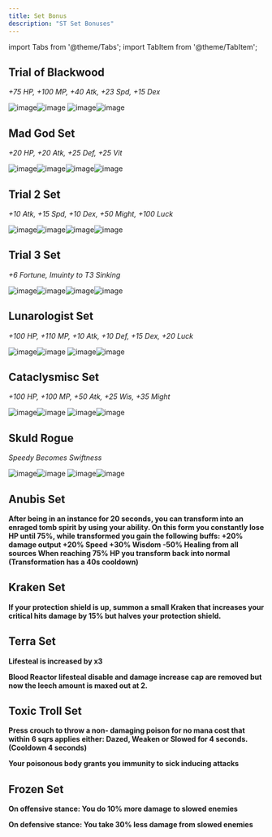 ```yaml
---
title: Set Bonus
description: "ST Set Bonuses"
---
```


import Tabs from '@theme/Tabs';
import TabItem from '@theme/TabItem';

<Tabs>
  <TabItem value="Normal" label="Normal" default>

## Trial of Blackwood

*+75 HP, +100 MP, +40 Atk, +23 Spd, +15 Dex*
    
![image](https://user-images.githubusercontent.com/114798136/208787256-fddd2995-7f76-4079-b192-d0c3fd6a6c62.png)![image](https://user-images.githubusercontent.com/114798136/208787304-666f0169-f888-4677-8b46-02b4efd331ab.png)
![image](https://user-images.githubusercontent.com/114798136/208787328-3466f132-54e9-4f71-8de0-f2814ce3e0ae.png)![image](https://user-images.githubusercontent.com/114798136/208787349-afcb1600-9ad3-4ca3-b9ee-23e5adae06bf.png)

## Mad God Set

*+20 HP, +20 Atk, +25 Def, +25 Vit*

![image](https://user-images.githubusercontent.com/114798136/208787759-1ef67f0f-6f8f-4396-93dc-d72aae7cc681.png)![image](https://user-images.githubusercontent.com/114798136/208787782-789047f3-aecb-4d4a-b9d6-e0621d90e169.png)![image](https://user-images.githubusercontent.com/114798136/208787811-8a3ec939-a3d9-44a5-ac2e-654ca86b17d6.png)![image](https://user-images.githubusercontent.com/114798136/208787856-138c1100-53a1-446c-abc8-fbaef01cad66.png)

## Trial 2 Set

*+10 Atk, +15 Spd, +10 Dex, +50 Might, +100 Luck*

![image](https://user-images.githubusercontent.com/114798136/208788256-0a62a7e7-83db-4393-877d-c15cddcdc0d9.png)![image](https://user-images.githubusercontent.com/114798136/208788278-81549665-74ff-4911-9080-7ff7d30fef1c.png)![image](https://user-images.githubusercontent.com/114798136/208788292-4b453753-7f54-4d21-8e76-8ffa9f0ddef8.png)![image](https://user-images.githubusercontent.com/114798136/208788314-7e8a7cca-5257-4ac5-839c-fdfb8b9b0b65.png)

## Trial 3 Set

*+6 Fortune, Imuinty to T3 Sinking*

![image](https://user-images.githubusercontent.com/114798136/208788951-03d6f340-27b1-4f2a-bc50-d76f3df44baf.png)![image](https://user-images.githubusercontent.com/114798136/208788911-1de986d6-c6f7-464b-aeb3-5d9e56973d6f.png)![image](https://user-images.githubusercontent.com/114798136/208788986-8dd3d12f-b8bf-45fa-aa3f-e7b485546c4d.png)![image](https://user-images.githubusercontent.com/114798136/208789071-85071291-4541-4fe7-a27a-797c72238db7.png)

## Lunarologist Set

*+100 HP, +110 MP, +10 Atk, +10 Def, +15 Dex, +20 Luck*

![image](https://user-images.githubusercontent.com/114798136/208789606-974515ec-e23d-40ef-92c7-eee00f320125.png)![image](https://user-images.githubusercontent.com/114798136/208789620-89e0ee2a-e675-4ad5-af99-c868adc18ccf.png)
![image](https://user-images.githubusercontent.com/114798136/208789696-d9510018-aa1f-4e5c-ac15-5b13b34d52ac.png)![image](https://user-images.githubusercontent.com/114798136/208789719-ae4b16f7-125c-4ede-b823-26e5913bbd65.png)

## Cataclysmisc Set

*+100 HP, +100 MP, +50 Atk, +25 Wis, +35 Might*

![image](https://user-images.githubusercontent.com/114798136/208790153-0a707080-ad44-4cb1-b7aa-d1ecb5e7ea66.png)![image](https://user-images.githubusercontent.com/114798136/208790169-bc590efc-6c13-4b9c-85c7-1f59c8f2689c.png)
![image](https://user-images.githubusercontent.com/114798136/208790179-f7043926-3c12-4ce9-8043-0eeee7690bbb.png)![image](https://user-images.githubusercontent.com/114798136/208790195-221d9841-c072-4c3c-911d-b28983da2bff.png)

## Skuld Rogue

*Speedy Becomes Swiftness*

![image](https://user-images.githubusercontent.com/114798136/208790315-76bf1cce-14b9-4c55-9a62-2445811c3bfa.png)![image](https://user-images.githubusercontent.com/114798136/208790330-0e3c3ab5-83b3-41ad-8151-c259fdd9800d.png)
![image](https://user-images.githubusercontent.com/114798136/208790344-6627867d-3c85-48c5-8a01-7a110b04b401.png)![image](https://user-images.githubusercontent.com/114798136/208790359-177d12c8-a935-483a-8e2b-72c60f10ec81.png)

</TabItem>
  <TabItem value="Alert" label="Alert">

## Anubis Set

**After being in an instance for 20 seconds, you can transform into an enraged tomb spirit by using your ability.
On this form you constantly lose HP until 75%, while transformed you gain the following buffs:
    +20% damage output
    +20% Speed
    +30% Wisdom
   -50% Healing from all sources
When reaching 75% HP you transform back into normal (Transformation has a 40s cooldown)**

## Kraken Set

**If your protection shield is up, summon a small Kraken that increases your critical hits damage by 15% but halves your protection shield.**

## Terra Set

**Lifesteal is increased by x3**

**Blood Reactor lifesteal disable and damage increase cap are removed but now the leech amount is maxed out at 2.**

## Toxic Troll Set

**Press crouch to throw a non- damaging poison for no mana cost that within 6 sqrs applies either: Dazed, Weaken or Slowed for 4 seconds. (Cooldown 4 seconds)**

**Your poisonous body grants you immunity to sick inducing attacks**

## Frozen Set

**On offensive stance: You do 10% more damage to slowed enemies**

**On defensive stance: You take 30% less damage from slowed enemies**

</TabItem>
</Tabs>
